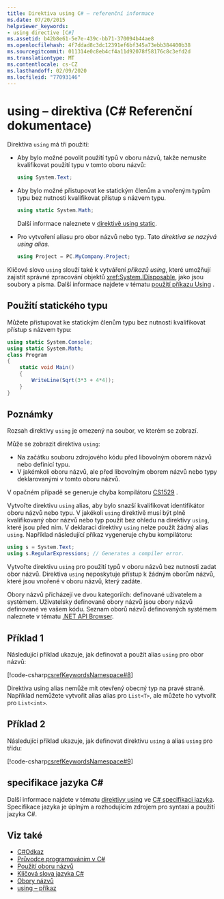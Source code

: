 ```yaml
---
title: Direktiva using C# – referenční informace
ms.date: 07/20/2015
helpviewer_keywords:
- using directive [C#]
ms.assetid: b42b8e61-5e7e-439c-bb71-370094b44ae8
ms.openlocfilehash: 4f7ddad8c3dc12391ef6bf345a73ebb384400b38
ms.sourcegitcommit: 011314e0c8eb4cf4a11d92078f58176c8c3efd2d
ms.translationtype: MT
ms.contentlocale: cs-CZ
ms.lasthandoff: 02/09/2020
ms.locfileid: "77093146"
---
```

# <a name="using-directive-c-reference"></a>using – direktiva (C# Referenční dokumentace)

Direktiva `using` má tři použití:

- Aby bylo možné povolit použití typů v oboru názvů, takže nemusíte kvalifikovat použití typu v tomto oboru názvů:

    ```csharp
    using System.Text;
    ```

- Aby bylo možné přistupovat ke statickým členům a vnořeným typům typu bez nutnosti kvalifikovat přístup s názvem typu.

    ```csharp
    using static System.Math;
    ```

    Další informace naleznete v [direktivě using static](using-static.md).

- Pro vytvoření aliasu pro obor názvů nebo typ. Tato *direktiva se nazývá using alias*.

    ```csharp
    using Project = PC.MyCompany.Project;
    ```

Klíčové slovo `using` slouží také k vytváření *příkazů using*, které umožňují zajistit správné zpracování objektů <xref:System.IDisposable>, jako jsou soubory a písma. Další informace najdete v tématu [použití příkazu Using](using-statement.md) .

## <a name="using-static-type"></a>Použití statického typu

Můžete přistupovat ke statickým členům typu bez nutnosti kvalifikovat přístup s názvem typu:

```csharp
using static System.Console;
using static System.Math;
class Program
{
    static void Main()
    {
        WriteLine(Sqrt(3*3 + 4*4));
    }
}
```

## <a name="remarks"></a>Poznámky

Rozsah direktivy `using` je omezený na soubor, ve kterém se zobrazí.

Může se zobrazit direktiva `using`:

- Na začátku souboru zdrojového kódu před libovolným oborem názvů nebo definicí typu.
- V jakémkoli oboru názvů, ale před libovolným oborem názvů nebo typy deklarovanými v tomto oboru názvů.

V opačném případě se generuje chyba kompilátoru [CS1529](../../misc/cs1529.md) .

Vytvořte direktivu `using` alias, aby bylo snazší kvalifikovat identifikátor oboru názvů nebo typu. V jakékoli `using` direktivě musí být plně kvalifikovaný obor názvů nebo typ použit bez ohledu na direktivy `using`, které jsou před ním. V deklaraci direktivy `using` nelze použít žádný alias `using`. Například následující příkaz vygeneruje chybu kompilátoru:

```csharp
using s = System.Text;
using s.RegularExpressions; // Generates a compiler error.
```

Vytvořte direktivu `using` pro použití typů v oboru názvů bez nutnosti zadat obor názvů. Direktiva `using` neposkytuje přístup k žádným oborům názvů, které jsou vnořené v oboru názvů, který zadáte.

Obory názvů přicházejí ve dvou kategoriích: definované uživatelem a systémem. Uživatelsky definované obory názvů jsou obory názvů definované ve vašem kódu. Seznam oborů názvů definovaných systémem naleznete v tématu [.NET API Browser](../../../../api/index.md).

## <a name="example-1"></a>Příklad 1

Následující příklad ukazuje, jak definovat a použít alias `using` pro obor názvů:

[!code-csharp[csrefKeywordsNamespace#8](~/samples/snippets/csharp/VS_Snippets_VBCSharp/csrefKeywordsNamespace/CS/csrefKeywordsNamespace2.cs#8)]

Direktiva using alias nemůže mít otevřený obecný typ na pravé straně. Například nemůžete vytvořit alias alias pro `List<T>`, ale můžete ho vytvořit pro `List<int>`.

## <a name="example-2"></a>Příklad 2

Následující příklad ukazuje, jak definovat direktivu `using` a alias `using` pro třídu:

[!code-csharp[csrefKeywordsNamespace#9](~/samples/snippets/csharp/VS_Snippets_VBCSharp/csrefKeywordsNamespace/CS/csrefKeywordsNamespace2.cs#9)]

## <a name="c-language-specification"></a>specifikace jazyka C#

Další informace najdete v tématu [direktivy using](~/_csharplang/spec/namespaces.md#using-directives) ve [ C# specifikaci jazyka](/dotnet/csharp/language-reference/language-specification/introduction). Specifikace jazyka je úplným a rozhodujícím zdrojem pro syntaxi a použití jazyka C#.

## <a name="see-also"></a>Viz také

- [C#Odkaz](../index.md)
- [Průvodce programováním v C#](../../programming-guide/index.md)
- [Použití oboru názvů](../../programming-guide/namespaces/using-namespaces.md)
- [Klíčová slova jazyka C#](index.md)
- [Obory názvů](../../programming-guide/namespaces/index.md)
- [using – příkaz](using-statement.md)
